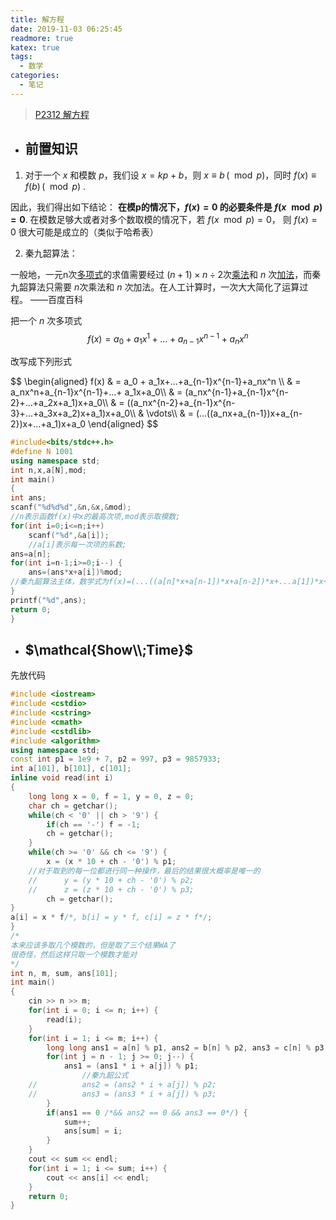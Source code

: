 ```yaml
---
title: 解方程
date: 2019-11-03 06:25:45
readmore: true
katex: true
tags:
  - 数学
categories:
  - 笔记
---
```


> [P2312 解方程]( https://www.luogu.org/problem/P2312 )

<!-- more -->

- ## 前置知识

1.  对于一个 $x$ 和模数 $p$，我们设 $x=kp+b$，则 $x≡b\,(\mod p)$，同时 $f(x)≡f(b)\,(\mod p)$ .

因此，我们得出如下结论： **在模p的情况下，$f(x)=0$ 的必要条件是 $f(x \mod p)=0$**. 在模数足够大或者对多个数取模的情况下，若 $f(x \mod p)=0$， 则 $f(x)=0$ 很大可能是成立的（类似于哈希表）

2. 秦九韶算法：

一般地，一元n次[多项式](https://baike.baidu.com/item/多项式)的求值需要经过 $(n+1)\times n \div 2$次[乘法](https://baike.baidu.com/item/乘法)和 $n$ 次[加法](https://baike.baidu.com/item/加法)，而秦九韶算法只需要 $n$次乘法和 $n$ 次加法。在人工计算时，一次大大简化了运算过程。 ——百度百科

把一个 $n$ 次多项式
$$
f(x) = a_0 + a_1x^1+…+a_{n-1}x^{n-1}+a_nx^n
$$

改写成下列形式
<div>
$$
\begin{aligned}
f(x) & = a_0 + a_1x+...+a_{n-1}x^{n-1}+a_nx^n \\
    & = a_nx^n+a_{n-1}x^{n-1}+...+ a_1x+a_0\\
    & = (a_nx^{n-1}+a_{n-1}x^{n-2}+...+a_2x+a_1)x+a_0\\
    & = ((a_nx^{n-2}+a_{n-1}x^{n-3}+...+a_3x+a_2)x+a_1)x+a_0\\
    & \vdots\\
    & = (...((a_nx+a_{n-1})x+a_{n-2})x+...+a_1)x+a_0
\end{aligned}
$$
</div>

```cpp
#include<bits/stdc++.h>
#define N 1001
using namespace std;
int n,x,a[N],mod;
int main()
{
int ans;
scanf("%d%d%d",&n,&x,&mod);
//n表示函数f(x)中x的最高次项,mod表示取模数;
for(int i=0;i<=n;i++)
    scanf("%d",&a[i]);
    //a[i]表示每一次项的系数;
ans=a[n];
for(int i=n-1;i>=0;i--) {
    ans=(ans*x+a[i])%mod;
//秦九韶算法主体，数学式为f(x)=(...((a[n]*x+a[n-1])*x+a[n-2])*x+...a[1])*x+a[0];
}
printf("%d",ans);
return 0;
}
```

- ## $\mathcal{Show\\;Time}$ 

先放代码

```cpp
#include <iostream>
#include <cstdio>
#include <cstring>
#include <cmath>
#include <cstdlib>
#include <algorithm>
using namespace std;
const int p1 = 1e9 + 7, p2 = 997, p3 = 9857933;
int a[101], b[101], c[101];
inline void read(int i)
{
    long long x = 0, f = 1, y = 0, z = 0;
    char ch = getchar();
    while(ch < '0' || ch > '9') {
        if(ch == '-') f = -1;
        ch = getchar();
    }
    while(ch >= '0' && ch <= '9') {
        x = (x * 10 + ch - '0') % p1;
    //对于取到的每一位都进行同一种操作，最后的结果很大概率是唯一的
    //		y = (y * 10 + ch - '0') % p2;
    //		z = (z * 10 + ch - '0') % p3;
        ch = getchar();
}
a[i] = x * f/*, b[i] = y * f, c[i] = z * f*/;
}
/*
本来应该多取几个模数的，但是取了三个结果WA了
很奇怪，然后这样只取一个模数才能对
*/
int n, m, sum, ans[101];
int main()
{
    cin >> n >> m;
    for(int i = 0; i <= n; i++) {
        read(i);
    }
    for(int i = 1; i <= m; i++) {
        long long ans1 = a[n] % p1, ans2 = b[n] % p2, ans3 = c[n] % p3;
        for(int j = n - 1; j >= 0; j--) {
            ans1 = (ans1 * i + a[j]) % p1;
                //秦九韶公式
    //			ans2 = (ans2 * i + a[j]) % p2;
    //			ans3 = (ans3 * i + a[j]) % p3;
        }
        if(ans1 == 0 /*&& ans2 == 0 && ans3 == 0*/) {
            sum++;
            ans[sum] = i;
        }
    }
    cout << sum << endl;
    for(int i = 1; i <= sum; i++) {
        cout << ans[i] << endl;
    }
    return 0;
}

```
